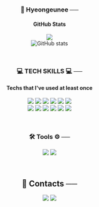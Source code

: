 <!--
**hyeongeunee/hyeongeunee** is a ✨ _special_ ✨ repository because its `README.md` (this file) appears on your GitHub profile.

Here are some ideas to get you started:

- 🔭 I’m currently working on ...
- 🌱 I’m currently learning ...
- 👯 I’m looking to collaborate on ...
- 🤔 I’m looking for help with ...
- 💬 Ask me about ...
- 📫 How to reach me: ...
- 😄 Pronouns: ...
- ⚡ Fun fact: ...
-->
<div align="center">
  
### 🌱 Hyeongeunee ──

#### GitHub Stats
<a href="[https://hits.seeyoufarm.com](https://github.com/hyeongeunee/)"><img src="https://hits.seeyoufarm.com/api/count/incr/badge.svg?url=https%3A%2F%2Fgithub.com%2Fhyeongeunee%2F&count_bg=%23181717&title_bg=%23181717&icon=github.svg&icon_color=%23E7E7E7&title=hits&edge_flat=true"/></a><br>
![GitHub stats](https://github-readme-stats.vercel.app/api?username=hyeongeunee&show_icons=true&theme=dracula)

<br>

### 💻 TECH SKILLS 💻 ──
#### Techs that I've used at least once
<img src="https://img.shields.io/badge/Java-007396?style=for-the-badge&logo=OpenJDK&logoColor=white"/> <img src="https://img.shields.io/badge/Python-3776AB?style=for-the-badge&logo=Python&logoColor=white"/> <img src="https://img.shields.io/badge/JavaScript-f7df1e?style=for-the-badge&logo=JavaScript&logoColor=white"/> <img src="https://img.shields.io/badge/Spring-6DB33F?style=for-the-badge&logo=Spring&logoColor=white"/> <img src="https://img.shields.io/badge/jQuery-0769AD?style=for-the-badge&logo=jQuery&logoColor=white"/> <img src="https://img.shields.io/badge/Vue.js-4FC08D?style=for-the-badge&logo=Vue.js&logoColor=white"/><br>
<img src="https://img.shields.io/badge/HTML5-E34F26?style=for-the-badge&logo=HTML5&logoColor=white"/> <img src="https://img.shields.io/badge/CSS3-1572B6?style=for-the-badge&logo=CSS3&logoColor=white"/> <img src="https://img.shields.io/badge/MySQL-4479A1?style=for-the-badge&logo=MySQL&logoColor=white"/> <img src="https://img.shields.io/badge/Oracle-F80000?style=for-the-badge&logo=Oracle&logoColor=white"/> <img src="https://img.shields.io/badge/Bootstrap-7952B3?style=for-the-badge&logo=bootstrap&logoColor=white"/> <img src="https://img.shields.io/badge/apachemaven-C71A36?style=for-the-badge&logo=apachemaven&logoColor=white"/> 

<br>

### 🛠 Tools ⚙ ──
<img src="https://img.shields.io/badge/intellijidea-000000?style=for-the-badge&logo=intellijidea&logoColor=white"/> <img src="https://img.shields.io/badge/visualstudiocode-007ACC?style=for-the-badge&logo=visualstudiocode&logoColor=white"/> 

<br>

## 🧲 Contacts ──
<a href="https://velog.io/@hyeon_geun"><img src="https://img.shields.io/badge/Velog-3DDC84?style=for-the-badge&logo=Blogger&logoColor=white"/></a>
<a href="hhg7899@gmail.com"><img src="https://img.shields.io/badge/Gmail-EA4335?style=for-the-badge&logo=Gmail&logoColor=white"/></a>
</div>
